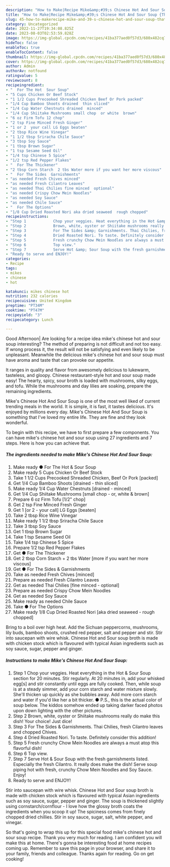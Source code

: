 ```yaml
---
description: "How to Make|Recipe Mike&amp;#39;s Chinese Hot And Sour Soup {That is Delicious"
title: "How to Make|Recipe Mike&amp;#39;s Chinese Hot And Sour Soup {That is Delicious"
slug: 45-how-to-makerecipe-mike-and-39-s-chinese-hot-and-sour-soup-that-is-delicious
category: Uncategorized
date: 2022-11-27T19:34:08.825Z
date: 2023-08-03T02:53:59.828Z
image: https://img-global.cpcdn.com/recipes/41ba377aed0f57d3/680x482cq70/mikes-chinese-hot-and-sour-soup-recipe-main-photo.jpg
hideToc: false
enableToc: true
enableTocContent: false
thumbnail: https://img-global.cpcdn.com/recipes/41ba377aed0f57d3/680x482cq70/mikes-chinese-hot-and-sour-soup-recipe-main-photo.jpg
cover: https://img-global.cpcdn.com/recipes/41ba377aed0f57d3/680x482cq70/mikes-chinese-hot-and-sour-soup-recipe-main-photo.jpg
author: Admin
authorAv: notfound
ratingvalue: 5
reviewcount: 8
recipeingredient:
- "  For The Hot  Sour Soup"
- "5 Cups Chicken Or Beef Stock"
- "1 1/2 Cups Precooked Shreaded Chicken Beef Or Pork packed"
- "1/4 Cup Bamboo Shoots drained  thin sliced"
- "1/4 Cup Water Chestnuts drained  minced"
- "1/4 Cup Shiitake Mushrooms small chop  or white  brown"
- "6 oz Firm Tofu 12 chop"
- "2 tsp Fine Minced Fresh Ginger"
- "1 or 2  your call LG Eggs beaten"
- "2 tbsp Rice Wine Vinegar"
- "1 1/2 tbsp Sriracha Chile Sauce"
- "3 tbsp Soy Sauce"
- "1 tbsp Brown Sugar"
- "1 tsp Sesame Seed Oil"
- "1/4 tsp Chinese 5 Spice"
- "1/2 tsp Red Pepper Flakes"
- "  For The Thickener"
- "2 tbsp Corn Starch  2 tbs Water more if you want her more viscous"
- "  For The Sides  Garnishments"
- "as needed Fresh Chives minced"
- "as needed Fresh Cilantro Leaves"
- "as needed Thai Chilies fine minced  optional"
- "as needed Crispy Chow Mein Noodles"
- "as needed Soy Sauce"
- "as needed Chile Sauce"
- "  For The Options"
- "1/8 Cup Dried Roasted Nori aka dried seaweed  rough chopped"
recipeinstructions:
- "Step 1            Chop your veggies. Heat everything in the Hot &amp; Sour Soup section for 20 minutes. Stir regularly. At 20 minutes in, add your whisked egg[s] and stir constantly until eggs are fully cooked. Then, while soup is at a steady simmer, add your corn starch and water mixture slowly. She&#39;ll thicken up quickly as she bubbles away. Add more corn starch and water if you&#39;d like her a bit thicker. ● P.S., this is the actual color of soup below. The kiddos somehow ended up taking darker faced photos upon down lighting with the other pictures."
- "Step 2            Brown, white, oyster or Shiitake mushrooms really do make this dish! Your choice! Just dice!"
- "Step 3            For The Sides &amp; Garnishments. Thai Chilies, fresh Cilantro leaves and chopped Chives."
- "Step 4            Dried Roasted Nori. To taste. Definitely consider this addition!"
- "Step 5            Fresh crunchy Chow Mein Noodles are always a must atop this flavorful dish!"
- "Step 6            Top view."
- "Step 7            Serve Hot &amp; Sour Soup with the fresh garnishments listed. Especially the fresh Cilantro. It really does make the dish! Serve soup piping hot with fresh, crunchy Chow Mein Noodles and Soy Sauce. Enjoy!"
- "Ready to serve and ENJOY!"
categories:
- Recipe
tags:
- mikes
- chinese
- hot

katakunci: mikes chinese hot 
nutrition: 232 calories
recipecuisine: United Kingdom
preptime: "PT34M"
cooktime: "PT47M"
recipeyield: "3"
recipecategory: Lunch

---
```



Good Afternoon| Are looking for a recipe idea mike&#39;s chinese hot and sour soup interesting? The method of preparing is not difficult and not too easy. If wrong process it, the result will not be satisfying and even likely to be unpleasant. Meanwhile the delicious mike&#39;s chinese hot and sour soup must have aroma and taste that can provoke our appetite.





It ranges in quality and flavor from awesomely delicious to lukewarm, tasteless, and gloopy. Chinese restaurant-style hot and sour soup made easy! The hearty, spicy, sour broth is loaded with mushrooms, silky eggs, and tofu. While the mushrooms and day lilies are soaking, prepare the remaining ingredients.

Mike&#39;s Chinese Hot And Sour Soup is one of the most well liked of current trending meals in the world. It is simple, it is fast, it tastes delicious. It's enjoyed by millions every day. Mike&#39;s Chinese Hot And Sour Soup is something that I've loved my entire life. They are fine and they look wonderful.


To begin with this recipe, we have to first prepare a few components. You can have mike&#39;s chinese hot and sour soup using 27 ingredients and 7 steps. Here is how you can achieve that.

<!--inarticleads1-->

##### The ingredients needed to make Mike&#39;s Chinese Hot And Sour Soup:

1. Make ready  ● For The Hot &amp; Sour Soup
1. Make ready 5 Cups Chicken Or Beef Stock
1. Take 1 1/2 Cups Precooked Shreaded Chicken, Beef Or Pork [packed]
1. Get 1/4 Cup Bamboo Shoots [drained - thin sliced]
1. Make ready 1/4 Cup Water Chestnuts [drained - minced]
1. Get 1/4 Cup Shiitake Mushrooms [small chop - or, white &amp; brown]
1. Prepare 6 oz Firm Tofu [1/2&#34; chop]
1. Get 2 tsp Fine Minced Fresh Ginger
1. Get 1 [or 2 - your call] LG Eggs [beaten]
1. Take 2 tbsp Rice Wine Vinegar
1. Make ready 1 1/2 tbsp Sriracha Chile Sauce
1. Take 3 tbsp Soy Sauce
1. Get 1 tbsp Brown Sugar
1. Take 1 tsp Sesame Seed Oil
1. Take 1/4 tsp Chinese 5 Spice
1. Prepare 1/2 tsp Red Pepper Flakes
1. Get  ● For The Thickener
1. Get 2 tbsp Corn Starch + 2 tbs Water [more if you want her more viscous]
1. Get  ● For The Sides &amp; Garnishments
1. Take as needed Fresh Chives [minced]
1. Prepare as needed Fresh Cilantro Leaves
1. Get as needed Thai Chilies [fine minced - optional]
1. Prepare as needed Crispy Chow Mein Noodles
1. Get as needed Soy Sauce
1. Make ready as needed Chile Sauce
1. Take  ● For The Options
1. Make ready 1/8 Cup Dried Roasted Nori [aka dried seaweed - rough chopped]


Bring to a boil over high heat. Add the Sichuan peppercorns, mushrooms, lily buds, bamboo shoots, crushed red pepper, salt and pepper and stir. Stir into saucepan with wire whisk. Chinese Hot and Sour soup broth is made with chicken stock which is flavoured with typical Asian ingredients such as soy sauce, sugar, pepper and ginger. 

<!--inarticleads2-->

##### Instructions to make Mike&#39;s Chinese Hot And Sour Soup:

1. Step 1            Chop your veggies. Heat everything in the Hot &amp; Sour Soup section for 20 minutes. Stir regularly. At 20 minutes in, add your whisked egg[s] and stir constantly until eggs are fully cooked. Then, while soup is at a steady simmer, add your corn starch and water mixture slowly. She&#39;ll thicken up quickly as she bubbles away. Add more corn starch and water if you&#39;d like her a bit thicker. ● P.S., this is the actual color of soup below. The kiddos somehow ended up taking darker faced photos upon down lighting with the other pictures.
1. Step 2            Brown, white, oyster or Shiitake mushrooms really do make this dish! Your choice! Just dice!
1. Step 3            For The Sides &amp; Garnishments. Thai Chilies, fresh Cilantro leaves and chopped Chives.
1. Step 4            Dried Roasted Nori. To taste. Definitely consider this addition!
1. Step 5            Fresh crunchy Chow Mein Noodles are always a must atop this flavorful dish!
1. Step 6            Top view.
1. Step 7            Serve Hot &amp; Sour Soup with the fresh garnishments listed. Especially the fresh Cilantro. It really does make the dish! Serve soup piping hot with fresh, crunchy Chow Mein Noodles and Soy Sauce. Enjoy!
1. Ready to serve and ENJOY!

Stir into saucepan with wire whisk. Chinese Hot and Sour soup broth is made with chicken stock which is flavoured with typical Asian ingredients such as soy sauce, sugar, pepper and ginger. The soup is thickened slightly using cornstarch/cornflour - I love how the glossy broth coats the ingredients when you scoop it up! The spiciness comes from finely chopped dried chillies. Stir in soy sauce, sugar, salt, white pepper, and vinegar. 

So that's going to wrap this up for this special food mike&#39;s chinese hot and sour soup recipe. Thank you very much for reading. I am confident you will make this at home. There's gonna be interesting food at home recipes coming up. Remember to save this page in your browser, and share it to your family, friends and colleague. Thanks again for reading. Go on get cooking!

